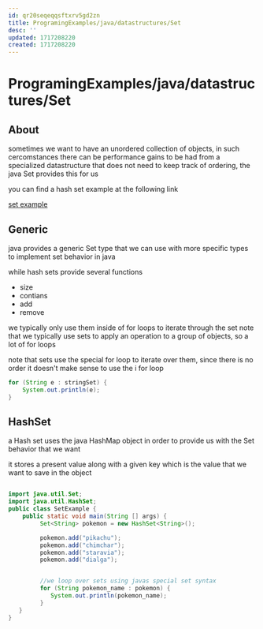 ```yaml
---
id: qr20seqeqqsftxrv5gd2zn
title: ProgramingExamples/java/datastructures/Set
desc: ''
updated: 1717208220
created: 1717208220
---
```

# ProgramingExamples/java/datastructures/Set

## About

sometimes we want to have an unordered collection of objects, in such cercomstances
there can be performance gains to be had from a specialized datastructure that does not need
to keep track of ordering, the java Set provides this for us

you can find a hash set example at the following link

[set example](./assets/ProgramingExamples/java/collections/examples/set/SetExample.java)



## Generic

java provides a generic Set type that we can use with more specific types to implement set behavior in java

while hash sets provide several functions

- size
- contians
- add
- remove

we typically only use them inside of for loops to iterate through the set
note that we typically use sets to apply an operation to a group of objects, so a lot of for loops

note that sets use the special for loop to iterate over them, since there is no order it doesn't make sense
to use the i for loop

```java
for (String e : stringSet) {
    System.out.println(e);
}
```


## HashSet

a Hash set uses the java HashMap object in order to provide us with the Set behavior that we want

it stores a present value along with a given key which is the value that we want to save in the object


```java

import java.util.Set;
import java.util.HashSet;
public class SetExample {
    public static void main(String [] args) {
         Set<String> pokemon = new HashSet<String>();

         pokemon.add("pikachu");
         pokemon.add("chimchar");
         pokemon.add("staravia");
         pokemon.add("dialga");


         //we loop over sets using javas special set syntax
         for (String pokemon_name : pokemon) {
            System.out.println(pokemon_name);
         }
   }
}
```

